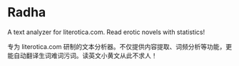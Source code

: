 # Radha
A text analyzer for literotica.com. Read erotic novels with statistics!

专为 literotica.com 研制的文本分析器。不仅提供内容提取、词频分析等功能，更能自动翻译生词难词污词。读英文小黄文从此不求人！
